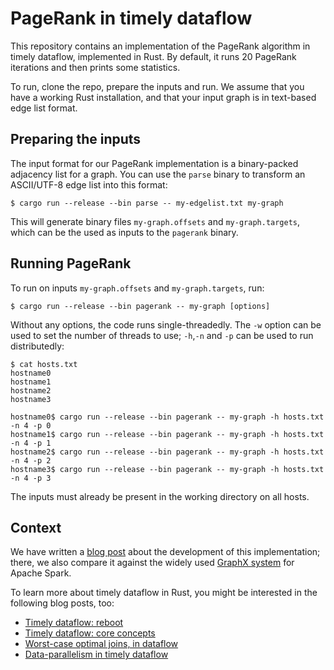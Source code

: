 # PageRank in timely dataflow

This repository contains an implementation of the PageRank algorithm in timely
dataflow, implemented in Rust. By default, it runs 20 PageRank iterations and
then prints some statistics.

To run, clone the repo, prepare the inputs and run. We assume that you have a 
working Rust installation, and that your input graph is in text-based edge list
format.

## Preparing the inputs

The input format for our PageRank implementation is a binary-packed adjacency
list for a graph. You can use the `parse` binary to transform an ASCII/UTF-8
edge list into this format:
```
$ cargo run --release --bin parse -- my-edgelist.txt my-graph
```
This will generate binary files `my-graph.offsets` and `my-graph.targets`,
which can be the used as inputs to the `pagerank` binary.

## Running PageRank
To run on inputs `my-graph.offsets` and `my-graph.targets`, run:
```
$ cargo run --release --bin pagerank -- my-graph [options]
```
Without any options, the code runs single-threadedly. The `-w` option can be
used to set the number of threads to use; `-h`,`-n` and `-p` can be used to
run distributedly:
```
$ cat hosts.txt
hostname0
hostname1
hostname2
hostname3

hostname0$ cargo run --release --bin pagerank -- my-graph -h hosts.txt -n 4 -p 0
hostname1$ cargo run --release --bin pagerank -- my-graph -h hosts.txt -n 4 -p 1
hostname2$ cargo run --release --bin pagerank -- my-graph -h hosts.txt -n 4 -p 2
hostname3$ cargo run --release --bin pagerank -- my-graph -h hosts.txt -n 4 -p 3
```
The inputs must already be present in the working directory on all hosts.

## Context

We have written a [blog post]() about the development of this implementation;
there, we also compare it against the widely used [GraphX system](https://spark.apache.org/graphx/)
for Apache Spark.

To learn more about timely dataflow in Rust, you might be interested in the
following blog posts, too:

 * [Timely dataflow: reboot](http://www.frankmcsherry.org/dataflow/naiad/2014/12/27/Timely-Dataflow.html)
 * [Timely dataflow: core concepts](http://www.frankmcsherry.org/dataflow/naiad/2014/12/29/TD_time_summaries.html)
 * [Worst-case optimal joins, in dataflow](http://www.frankmcsherry.org/dataflow/relational/join/2015/04/11/genericjoin.html)
 * [Data-parallelism in timely dataflow](http://www.frankmcsherry.org/dataflow/relational/join/2015/04/19/data-parallelism.html)
